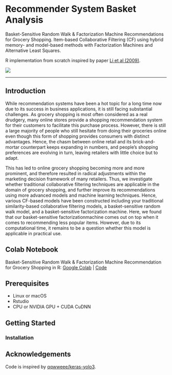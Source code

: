 # **Recommender System Basket Analysis**

Basket-Sensitive Random Walk & Factorization Machine Recommendations for Grocery Shopping. 
Item-based Collaborative Filtering (CF) using hybrid memory- and model-based methods with Factorization Machines and Alternative Least Squares.

R implementation from scratch inspired by paper [Li et al (2009)](https://www.researchgate.net/profile/Paulo-Lisboa/publication/221653590_Grocery_shopping_recommendations_based_on_basket-sensitive_random_walk/links/09e4150cb9fb091a30000000/Grocery-shopping-recommendations-based-on-basket-sensitive-random-walk.pdf).

![](https://www.aarki.com/hubfs/ML-recommendation-engine-1.jpg)

---

## Introduction
While recommendation systems have been a hot topic for a long time now due to its success in business applications, it is still facing substantial challenges. As grocery shopping is most often considered as a real drudgery, many online stores provide a shopping recommendation system for their customers to facilitate this purchase process. However, there is still a large majority of people who still hesitate from doing their groceries online even though this form of shopping provides consumers with distinct advantages. Hence, the chasm between online retail and its brick-and-mortar counterpart keeps expanding in numbers, and people’s shopping preferences are evolving in turn, leaving retailers with little choice but to adapt.  

This has led to online grocery shopping becoming more and more prominent, and therefore resulted in radical adjustments within the marketing decision framework of many retailers. Thus, we investigate whether traditional collaborative filtering techniques are applicable in the domain of grocery shopping, and further improve its recommendations using more advanced models and machine learning techniques. Hence, various CF-based models have been constructed including your traditional similarity-based collaborative filtering models, a basket-sensitive random walk model, and a basket-sensitive factorization machine. Here, we found that our basket-sensitive factorizationmachine comes out on top when it comes to recommending less popular items. However, due to its computational time, it remains to be a question whether this model is applicable in practical use.

## Colab Notebook

Basket-Sensitive Random Walk & Factorization Machine Recommendation for Grocery Shopping in R: [Google Colab]() | [Code]()

## Prerequisites
* Linux or macOS
* Rstudio 
* CPU or NVIDIA GPU + CUDA CuDNN

## Getting Started

### Installation



## Acknowledgements

Code is inspired by [qqwweee/keras-yolo3](https://github.com/qqwweee/keras-yolo3).
